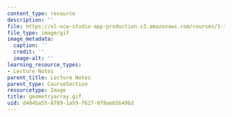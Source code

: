 ```yaml
---
content_type: resource
description: ''
file: https://ol-ocw-studio-app-production.s3.amazonaws.com/courses/1-124j-foundations-of-software-engineering-fall-2000/d404ba5587891a59f6278f8ae65b49b3_geometryarray.gif
file_type: image/gif
image_metadata:
  caption: ''
  credit: ''
  image-alt: ''
learning_resource_types:
- Lecture Notes
parent_title: Lecture Notes
parent_type: CourseSection
resourcetype: Image
title: geometryarray.gif
uid: d404ba55-8789-1a59-f627-8f8ae65b49b3
---
```


